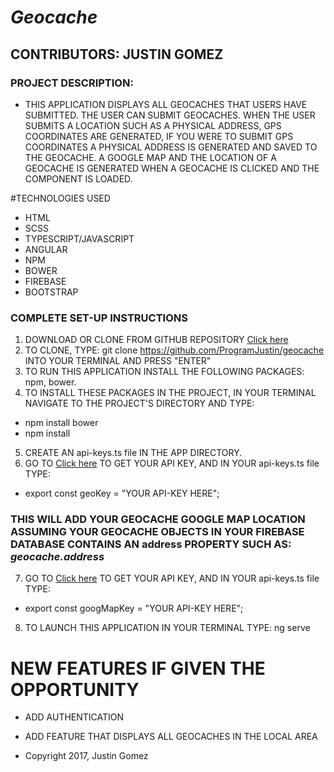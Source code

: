 # _Geocache_

## CONTRIBUTORS: **JUSTIN GOMEZ**

### PROJECT DESCRIPTION:
* THIS APPLICATION DISPLAYS ALL GEOCACHES THAT USERS HAVE SUBMITTED. THE USER CAN SUBMIT GEOCACHES. WHEN THE USER SUBMITS A LOCATION SUCH AS A PHYSICAL ADDRESS, GPS COORDINATES ARE GENERATED, IF YOU WERE TO SUBMIT GPS COORDINATES A PHYSICAL ADDRESS IS GENERATED AND SAVED TO THE GEOCACHE. A GOOGLE MAP AND THE LOCATION OF A GEOCACHE IS GENERATED WHEN A GEOCACHE IS CLICKED AND THE COMPONENT IS LOADED.

#TECHNOLOGIES USED

* HTML
* SCSS
* TYPESCRIPT/JAVASCRIPT
* ANGULAR
* NPM
* BOWER
* FIREBASE
* BOOTSTRAP

### COMPLETE SET-UP INSTRUCTIONS

1. DOWNLOAD OR CLONE FROM GITHUB REPOSITORY [Click here](https://github.com/ProgramJustin/geocache)
2. TO CLONE, TYPE: git clone https://github.com/ProgramJustin/geocache INTO YOUR TERMINAL AND PRESS "ENTER"
3. TO RUN THIS APPLICATION INSTALL THE FOLLOWING PACKAGES: npm, bower.
4. TO INSTALL THESE PACKAGES IN THE PROJECT, IN YOUR TERMINAL NAVIGATE TO THE PROJECT'S DIRECTORY AND TYPE:
* npm install bower
* npm install
5. CREATE AN api-keys.ts file IN THE APP DIRECTORY.
6. GO TO [Click here](https://developers.google.com/maps/documentation/geocoding/start) TO GET YOUR API KEY, AND IN YOUR api-keys.ts file TYPE:
* export const geoKey = "YOUR API-KEY HERE";
### THIS WILL ADD YOUR GEOCACHE GOOGLE MAP LOCATION ASSUMING YOUR GEOCACHE OBJECTS IN YOUR FIREBASE DATABASE CONTAINS AN address PROPERTY SUCH AS: _geocache.address_
7. GO TO [Click here](https://developers.google.com/maps/documentation/embed/get-api-key) TO GET YOUR API KEY, AND IN YOUR api-keys.ts file TYPE:
* export const googMapKey = "YOUR API-KEY HERE";
8. TO LAUNCH THIS APPLICATION IN YOUR TERMINAL TYPE: ng serve


# NEW FEATURES IF GIVEN THE OPPORTUNITY
* ADD AUTHENTICATION
* ADD FEATURE THAT DISPLAYS ALL GEOCACHES IN THE LOCAL AREA


* Copyright 2017, Justin Gomez
